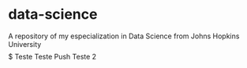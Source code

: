 # data-science
A repository of my especialization in Data Science from Johns Hopkins University
$$$$$$$$$$$$$
Teste
Teste Push
Teste 2
